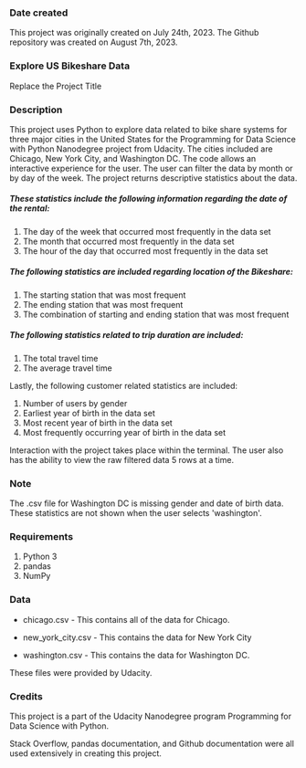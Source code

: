 ### Date created
This project was originally created on July 24th, 2023. The Github repository was created on August 7th, 2023.

### Explore US Bikeshare Data
Replace the Project Title

### Description
This project uses Python to explore data related to bike share systems for three major cities in the United States for the Programming for Data Science with Python Nanodegree project from Udacity. The cities included are Chicago, New York City, and Washington DC. The code allows an interactive experience for the user. The user can filter the data by month or by day of the week. The project returns descriptive statistics about the data.

##### These statistics include the following information regarding the date of the rental:
1) The day of the week that occurred most frequently in the data set
2) The month that occurred most frequently in the data set
3) The hour of the day that occurred most frequently in the data set

##### The following statistics are included regarding location of the Bikeshare:
1) The starting station that was most frequent
2) The ending station that was most frequent
3) The combination of starting and ending station that was most frequent

##### The following statistics related to trip duration are included:
1) The total travel time
2) The average travel time

Lastly, the following customer related statistics are included:
1) Number of users by gender
2) Earliest year of birth in the data set
3) Most recent year of birth in the data set
4) Most frequently occurring year of birth in the data set

Interaction with the project takes place within the terminal.
The user also has the ability to view the raw filtered data 5 rows at a time.

### Note
The .csv file for Washington DC is missing gender and date of birth data. These statistics are not shown when the user selects 'washington'.

### Requirements
1) Python 3
2) pandas
3) NumPy

### Data
* chicago.csv - This contains all of the data for Chicago.

* new_york_city.csv - This contains the data for New York City

* washington.csv - This contains the data for Washington DC.

These files were provided by Udacity.

### Credits
This project is a part of the Udacity Nanodegree program Programming for Data Science with Python.

Stack Overflow, pandas documentation, and Github documentation were all used extensively in creating this project.
